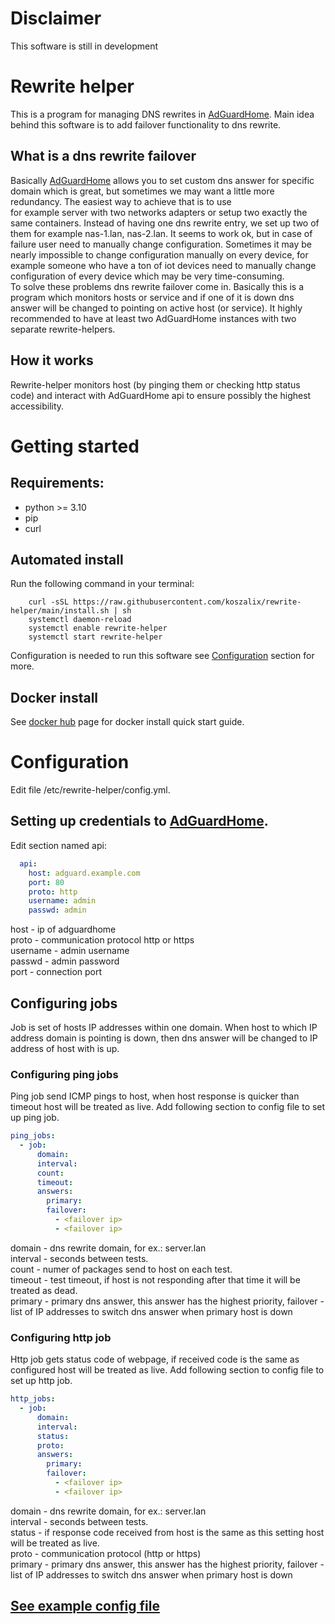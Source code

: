 # Disclaimer
This software is still in development


# Rewrite helper
This is a program for managing DNS rewrites in [AdGuardHome](https://github.com/AdguardTeam/AdGuardHome). Main idea 
behind this software is to add failover functionality to dns rewrite.

## What is a dns rewrite failover
Basically [AdGuardHome](https://github.com/AdguardTeam/AdGuardHome) allows you to set custom dns answer for specific 
domain which is great, but sometimes we may want a little more redundancy. The easiest way to achieve that is to use  
for example server with two networks adapters or setup two exactly the same containers. Instead of having one dns 
rewrite entry, we set up two of them for example nas-1.lan, nas-2.lan. It seems to work ok, but in case of failure user 
need to manually change configuration. Sometimes it may be nearly impossible to change configuration manually on every
device, for example someone who have a ton of iot devices need to manually change configuration of every device which 
may be very time-consuming.  
To solve these problems dns rewrite failover come in. Basically this is a program which monitors hosts or service and if 
one of it is down dns answer will be changed to pointing on active host (or service). It highly recommended to have at 
least two AdGuardHome instances with two separate rewrite-helpers.

## How it works
Rewrite-helper monitors host (by pinging them or checking http status code) and interact with AdGuardHome api to ensure 
possibly the highest accessibility.


# Getting started

## Requirements:
 - python >= 3.10
 - pip
 - curl

## Automated install
Run the following command  in your terminal:
```commandline
    curl -sSL https://raw.githubusercontent.com/koszalix/rewrite-helper/main/install.sh | sh
    systemctl daemon-reload
    systemctl enable rewrite-helper
    systemctl start rewrite-helper
```
Configuration is needed to run this software see [Configuration](#Configuration) section for more.

## Docker install
See [docker hub](https://hub.docker.com/repository/docker/koszalix/rewrite-helper#Quickstart) page for docker install quick start guide.

# Configuration
Edit file /etc/rewrite-helper/config.yml.

## Setting up credentials to [AdGuardHome](https://github.com/AdguardTeam/AdGuardHome).
Edit section named api:
```yaml
  api:
    host: adguard.example.com
    port: 80
    proto: http
    username: admin
    passwd: admin
```
host - ip of adguardhome  
proto - communication protocol http or https  
username - admin username  
passwd - admin password  
port - connection port

## Configuring jobs
Job is set of hosts IP addresses within one domain. When host to which IP address domain is pointing is down, then dns
answer will be changed to IP address of host with is up. 
### Configuring ping jobs
Ping job send ICMP pings to host, when host response is quicker than timeout host will be treated as live. Add following 
section to config file to set up ping job.
```yaml
ping_jobs:
  - job:
      domain: 
      interval: 
      count: 
      timeout: 
      answers:
        primary: 
        failover:
          - <failover ip>
          - <failover ip>
```
domain - dns rewrite domain, for ex.: server.lan  
interval - seconds between tests.  
count - numer of packages send to host on each test.  
timeout - test timeout, if host is not responding after that time it will be treated as dead.  
primary - primary dns answer, this answer has the highest priority, 
failover - list of IP addresses to switch dns answer when primary host is down  

### Configuring http job
Http job gets status code of webpage, if received code is the same as configured host will be treated as live. 
Add following section to config file to set up http job. 
```yaml
http_jobs:
  - job:
      domain: 
      interval: 
      status: 
      proto: 
      answers:
        primary: 
        failover:
          - <failover ip>
          - <failover ip>
```
domain - dns rewrite domain, for ex.: server.lan  
interval - seconds between tests.  
status - if response code received from host is the same as this setting host will be treated as live.  
proto - communication protocol (http or https)  
primary - primary dns answer, this answer has the highest priority, 
failover - list of IP addresses to switch dns answer when primary host is down  

## [See example config file](https://github.com/koszalix/rewrite-helper/blob/main/templates/example_config.yml)



